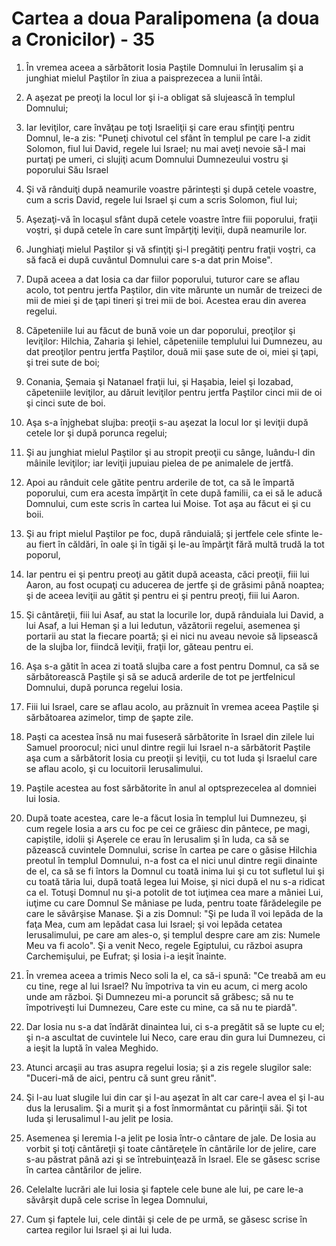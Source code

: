 # Cartea a doua Paralipomena (a doua a Cronicilor) - 35

1. În vremea aceea a sărbătorit Iosia Paştile Domnului în Ierusalim şi a junghiat mielul Paştilor în ziua a paisprezecea a lunii întâi. 

2. A aşezat pe preoţi la locul lor şi i-a obligat să slujească în templul Domnului; 

3. Iar leviţilor, care învăţau pe toţi Israeliţii şi care erau sfinţiţi pentru Domnul, le-a zis: "Puneţi chivotul cel sfânt în templul pe care l-a zidit Solomon, fiul lui David, regele lui Israel; nu mai aveţi nevoie să-l mai purtaţi pe umeri, ci slujiţi acum Domnului Dumnezeului vostru şi poporului Său Israel 

4. Şi vă rânduiţi după neamurile voastre părinteşti şi după cetele voastre, cum a scris David, regele lui Israel şi cum a scris Solomon, fiul lui; 

5. Aşezaţi-vă în locaşul sfânt după cetele voastre între fiii poporului, fraţii voştri, şi după cetele în care sunt împărţiţi leviţii, după neamurile lor. 

6. Junghiaţi mielul Paştilor şi vă sfinţiţi şi-l pregătiţi pentru fraţii voştri, ca să facă ei după cuvântul Domnului care s-a dat prin Moise". 

7. După aceea a dat Iosia ca dar fiilor poporului, tuturor care se aflau acolo, tot pentru jertfa Paştilor, din vite mărunte un număr de treizeci de mii de miei şi de ţapi tineri şi trei mii de boi. Acestea erau din averea regelui. 

8. Căpeteniile lui au făcut de bună voie un dar poporului, preoţilor şi leviţilor: Hilchia, Zaharia şi Iehiel, căpeteniile templului lui Dumnezeu, au dat preoţilor pentru jertfa Paştilor, două mii şase sute de oi, miei şi ţapi, şi trei sute de boi; 

9. Conania, Şemaia şi Natanael fraţii lui, şi Haşabia, Ieiel şi Iozabad, căpeteniile leviţilor, au dăruit leviţilor pentru jertfa Paştilor cinci mii de oi şi cinci sute de boi. 

10. Aşa s-a înjghebat slujba: preoţii s-au aşezat la locul lor şi leviţii după cetele lor şi după porunca regelui; 

11. Şi au junghiat mielul Paştilor şi au stropit preoţii cu sânge, luându-l din mâinile leviţilor; iar leviţii jupuiau pielea de pe animalele de jertfă. 

12. Apoi au rânduit cele gătite pentru arderile de tot, ca să le împartă poporului, cum era acesta împărţit în cete după familii, ca ei să le aducă Domnului, cum este scris în cartea lui Moise. Tot aşa au făcut ei şi cu boii. 

13. Şi au fript mielul Paştilor pe foc, după rânduială; şi jertfele cele sfinte le-au fiert în căldări, în oale şi în tigăi şi le-au împărţit fără multă trudă la tot poporul, 

14. Iar pentru ei şi pentru preoţi au gătit după aceasta, căci preoţii, fiii lui Aaron, au fost ocupaţi cu aducerea de jertfe şi de grăsimi până noaptea; şi de aceea leviţii au gătit şi pentru ei şi pentru preoţi, fiii lui Aaron. 

15. Şi cântăreţii, fiii lui Asaf, au stat la locurile lor, după rânduiala lui David, a lui Asaf, a lui Heman şi a lui Iedutun, văzătorii regelui, asemenea şi portarii au stat la fiecare poartă; şi ei nici nu aveau nevoie să lipsească de la slujba lor, fiindcă leviţii, fraţii lor, găteau pentru ei. 

16. Aşa s-a gătit în acea zi toată slujba care a fost pentru Domnul, ca să se sărbătorească Paştile şi să se aducă arderile de tot pe jertfelnicul Domnului, după porunca regelui Iosia. 

17. Fiii lui Israel, care se aflau acolo, au prăznuit în vremea aceea Paştile şi sărbătoarea azimelor, timp de şapte zile. 

18. Paşti ca acestea însă nu mai fuseseră sărbătorite în Israel din zilele lui Samuel proorocul; nici unul dintre regii lui Israel n-a sărbătorit Paştile aşa cum a sărbătorit Iosia cu preoţii şi leviţii, cu tot Iuda şi Israelul care se aflau acolo, şi cu locuitorii Ierusalimului. 

19. Paştile acestea au fost sărbătorite în anul al optsprezecelea al domniei lui Iosia. 

20. După toate acestea, care le-a făcut Iosia în templul lui Dumnezeu, şi cum regele Iosia a ars cu foc pe cei ce grăiesc din pântece, pe magi, capiştile, idolii şi Aşerele ce erau în Ierusalim şi în Iuda, ca să se păzească cuvintele Domnului, scrise în cartea pe care o găsise Hilchia preotul în templul Domnului, n-a fost ca el nici unul dintre regii dinainte de el, ca să se fi întors la Domnul cu toată inima lui şi cu tot sufletul lui şi cu toată tăria lui, după toată legea lui Moise, şi nici după el nu s-a ridicat ca el. Totuşi Domnul nu şi-a potolit de tot iuţimea cea mare a mâniei Lui, iuţime cu care Domnul Se mâniase pe Iuda, pentru toate fărădelegile pe care le săvârşise Manase. Şi a zis Domnul: "Şi pe Iuda îl voi lepăda de la faţa Mea, cum am lepădat casa lui Israel; şi voi lepăda cetatea Ierusalimului, pe care am ales-o, şi templul despre care am zis: Numele Meu va fi acolo". Şi a venit Neco, regele Egiptului, cu război asupra Carchemişului, pe Eufrat; şi Iosia i-a ieşit înainte. 

21. În vremea aceea a trimis Neco soli la el, ca să-i spună: "Ce treabă am eu cu tine, rege al lui Israel? Nu împotriva ta vin eu acum, ci merg acolo unde am război. Şi Dumnezeu mi-a poruncit să grăbesc; să nu te împotriveşti lui Dumnezeu, Care este cu mine, ca să nu te piardă". 

22. Dar Iosia nu s-a dat îndărăt dinaintea lui, ci s-a pregătit să se lupte cu el; şi n-a ascultat de cuvintele lui Neco, care erau din gura lui Dumnezeu, ci a ieşit la luptă în valea Meghido. 

23. Atunci arcaşii au tras asupra regelui Iosia; şi a zis regele slugilor sale: "Duceri-mă de aici, pentru că sunt greu rănit". 

24. Şi l-au luat slugile lui din car şi l-au aşezat în alt car care-l avea el şi l-au dus la Ierusalim. Şi a murit şi a fost înmormântat cu părinţii săi. Şi tot Iuda şi Ierusalimul l-au jelit pe Iosia. 

25. Asemenea şi Ieremia l-a jelit pe Iosia într-o cântare de jale. De Iosia au vorbit şi toţi cântăreţii şi toate cântăreţele în cântările lor de jelire, care s-au păstrat până azi şi se întrebuinţează în Israel. Ele se găsesc scrise în cartea cântărilor de jelire. 

26. Celelalte lucrări ale lui Iosia şi faptele cele bune ale lui, pe care le-a săvârşit după cele scrise în legea Domnului, 

27. Cum şi faptele lui, cele dintâi şi cele de pe urmă, se găsesc scrise în cartea regilor lui Israel şi ai lui Iuda. 

